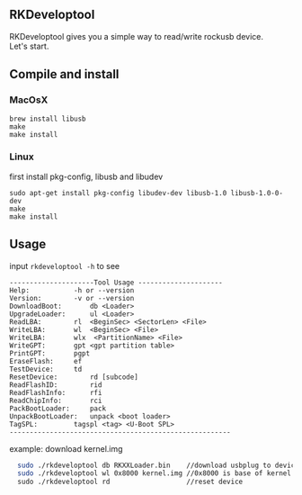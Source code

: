 
## RKDeveloptool
RKDeveloptool gives you a simple way to read/write rockusb device.  
Let's start.

## Compile and install
### MacOsX
    brew install libusb
    make
    make install

### Linux
first install pkg-config, libusb and libudev

    sudo apt-get install pkg-config libudev-dev libusb-1.0 libusb-1.0-0-dev 
    make 
    make install  
    


## Usage
input `rkdeveloptool -h` to see
```
---------------------Tool Usage ---------------------
Help:			-h or --version
Version:		-v or --version
DownloadBoot:		db <Loader>
UpgradeLoader:		ul <Loader>
ReadLBA:		rl  <BeginSec> <SectorLen> <File>
WriteLBA:		wl  <BeginSec> <File>
WriteLBA:		wlx  <PartitionName> <File>
WriteGPT:		gpt <gpt partition table>
PrintGPT:		pgpt 
EraseFlash:		ef 
TestDevice:		td
ResetDevice:		rd [subcode]
ReadFlashID:		rid
ReadFlashInfo:		rfi
ReadChipInfo:		rci
PackBootLoader:		pack
UnpackBootLoader:	unpack <boot loader>
TagSPL:			tagspl <tag> <U-Boot SPL>
-------------------------------------------------------
```

example: download kernel.img

```bash
  sudo ./rkdeveloptool db RKXXLoader.bin    //download usbplug to device
  sudo ./rkdeveloptool wl 0x8000 kernel.img //0x8000 is base of kernel partition,unit is sector.
  sudo ./rkdeveloptool rd                   //reset device
```
